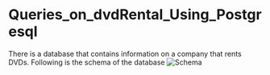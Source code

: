 # Queries_on_dvdRental_Using_Postgresql
There is a database that contains information on a company that rents DVDs.
Following is the schema of the database 
![Schema](https://user-images.githubusercontent.com/22495927/137621271-18acdf47-c0f4-4374-bc90-c19feede6171.jpg)
